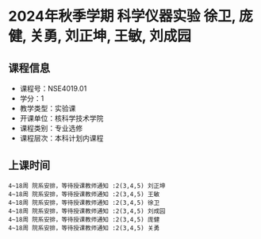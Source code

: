 # 2024年秋季学期 科学仪器实验 徐卫, 庞健, 关勇, 刘正坤, 王敏, 刘成园






## 课程信息

- 课程号：NSE4019.01
- 学分：1
- 教学类型：实验课
- 开课单位：核科学技术学院
- 课程类别：专业选修
- 课程层次：本科计划内课程

## 上课时间

```
4~18周 院系安排，等待授课教师通知 :2(3,4,5) 刘正坤
4~18周 院系安排，等待授课教师通知 :2(3,4,5) 王敏
4~18周 院系安排，等待授课教师通知 :2(3,4,5) 徐卫
4~18周 院系安排，等待授课教师通知 :2(3,4,5) 刘成园
4~18周 院系安排，等待授课教师通知 :2(3,4,5) 庞健
4~18周 院系安排，等待授课教师通知 :2(3,4,5) 关勇
```

